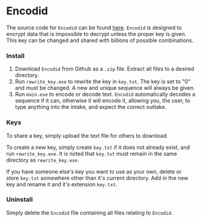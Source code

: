 # Encodid
The source code for `Encodid` can be found [here](https://github.com/TomTheCatt/Encodid-Source). `Encodid` is designed to encrypt data that is impossible to decrypt unless the proper key is given. This key can be changed and shared with billions of possible combinations.

### Install
1. Download `Encodid` from Github as a `.zip` file. Extract all files to a desired directory.
2. Run `rewrite_key.exe` to rewrite the key in `key.txt`. The key is set to "0" and must be changed. A new and unique sequence will always be given.
3. Run `main.exe` to encode or decode text. `Encodid` automatically decodes a sequence if it can, otherwise it will encode it, allowing you, the user, to type anything into the intake, and expect the correct outtake.

### Keys
To share a key, simply upload the text file for others to download.

To create a new key, simply create `key.txt` if it does not already exist, and run `rewrite_key.exe`. It is noted that `key.txt` must remain in the same directory as `rewrite_key.exe`.

If you have someone else's key you want to use as your own, delete or store `key.txt` somewhere other than it's current directory. Add in the new key and rename it and it's extension `key.txt`.

### Uninstall
Simply delete the `Encodid` file containing all files relating to `Encodid`.

